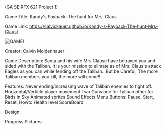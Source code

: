 (GA SEIRFX 621 Project 1)

Game Title: Kandy's Payback: The hunt for Mrs. Claus

Game Link:  https://calvickauer.github.io/Kandy-s-Payback-The-hunt-Mrs-Claus/ 

![GAME!](images.githubusercontent.com/106926062/183257162-d35f038e-3dc2-4af5-b2f2-fb174ebcc1c5.png)

Creator: Calvin Moldenhauer

Game Description:
Santa and his wife Mrs Clause have betrayed you and sided with the Taliban.
It is your mission to elimate as of Mrs. Claus's attack Eagles as you can while fending off the Taliban.. But be Careful, The more Taliban members you kill, the more will come!!

Features:
Never ending/increasing wave of Taliban enemies to fight off.
Horizontal/Verticle player movement
Two Guns one for Taliban other for Birds in Sky
Animated sprites
Sound Effects
Menu Buttons: Pause, Start, Reset, Howto 
Health level
ScoreBoard

Design:


Progress Pictures:



